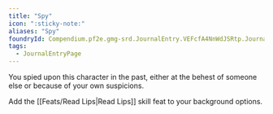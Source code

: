 ```yaml
---
title: "Spy"
icon: ":sticky-note:"
aliases: "Spy"
foundryId: Compendium.pf2e.gmg-srd.JournalEntry.VEFcfA4NnWdJSRtp.JournalEntryPage.ki2cH1H3sTQer3Fq
tags:
  - JournalEntryPage
---
```

You spied upon this character in the past, either at the behest of someone else or because of your own suspicions.

Add the [[Feats/Read Lips|Read Lips]] skill feat to your background options.